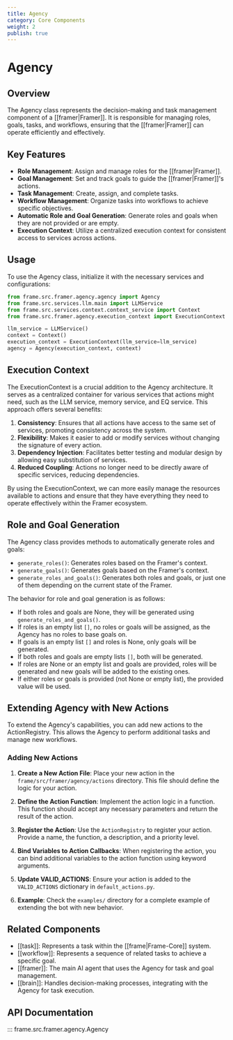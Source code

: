 ```yaml
---
title: Agency
category: Core Components
weight: 2
publish: true
---
```


# Agency

## Overview

The Agency class represents the decision-making and task management component of a [[framer|Framer]]. It is responsible for managing roles, goals, tasks, and workflows, ensuring that the [[framer|Framer]] can operate efficiently and effectively.

## Key Features

- **Role Management**: Assign and manage roles for the [[framer|Framer]].
- **Goal Management**: Set and track goals to guide the [[framer|Framer]]'s actions.
- **Task Management**: Create, assign, and complete tasks.
- **Workflow Management**: Organize tasks into workflows to achieve specific objectives.
- **Automatic Role and Goal Generation**: Generate roles and goals when they are not provided or are empty.
- **Execution Context**: Utilize a centralized execution context for consistent access to services across actions.

## Usage

To use the Agency class, initialize it with the necessary services and configurations:

```python
from frame.src.framer.agency.agency import Agency
from frame.src.services.llm.main import LLMService
from frame.src.services.context.context_service import Context
from frame.src.framer.agency.execution_context import ExecutionContext

llm_service = LLMService()
context = Context()
execution_context = ExecutionContext(llm_service=llm_service)
agency = Agency(execution_context, context)
```

## Execution Context

The ExecutionContext is a crucial addition to the Agency architecture. It serves as a centralized container for various services that actions might need, such as the LLM service, memory service, and EQ service. This approach offers several benefits:

1. **Consistency**: Ensures that all actions have access to the same set of services, promoting consistency across the system.
2. **Flexibility**: Makes it easier to add or modify services without changing the signature of every action.
3. **Dependency Injection**: Facilitates better testing and modular design by allowing easy substitution of services.
4. **Reduced Coupling**: Actions no longer need to be directly aware of specific services, reducing dependencies.

By using the ExecutionContext, we can more easily manage the resources available to actions and ensure that they have everything they need to operate effectively within the Framer ecosystem.

## Role and Goal Generation

The Agency class provides methods to automatically generate roles and goals:

- `generate_roles()`: Generates roles based on the Framer's context.
- `generate_goals()`: Generates goals based on the Framer's context.
- `generate_roles_and_goals()`: Generates both roles and goals, or just one of them depending on the current state of the Framer.

The behavior for role and goal generation is as follows:

- If both roles and goals are None, they will be generated using `generate_roles_and_goals()`.
- If roles is an empty list `[]`, no roles or goals will be assigned, as the Agency has no roles to base goals on.
- If goals is an empty list `[]` and roles is None, only goals will be generated.
- If both roles and goals are empty lists `[]`, both will be generated.
- If roles are None or an empty list and goals are provided, roles will be generated and new goals will be added to the existing ones.
- If either roles or goals is provided (not None or empty list), the provided value will be used.

## Extending Agency with New Actions

To extend the Agency's capabilities, you can add new actions to the ActionRegistry. This allows the Agency to perform additional tasks and manage new workflows.

### Adding New Actions

1. **Create a New Action File**: Place your new action in the `frame/src/framer/agency/actions` directory. This file should define the logic for your action.

2. **Define the Action Function**: Implement the action logic in a function. This function should accept any necessary parameters and return the result of the action.

3. **Register the Action**: Use the `ActionRegistry` to register your action. Provide a name, the function, a description, and a priority level.

4. **Bind Variables to Action Callbacks**: When registering the action, you can bind additional variables to the action function using keyword arguments.

5. **Update VALID_ACTIONS**: Ensure your action is added to the `VALID_ACTIONS` dictionary in `default_actions.py`.

6. **Example**: Check the `examples/` directory for a complete example of extending the bot with new behavior.

## Related Components

- [[task]]: Represents a task within the [[frame|Frame-Core]] system.
- [[workflow]]: Represents a sequence of related tasks to achieve a specific goal.
- [[framer]]: The main AI agent that uses the Agency for task and goal management.
- [[brain]]: Handles decision-making processes, integrating with the Agency for task execution.

## API Documentation

::: frame.src.framer.agency.Agency

